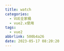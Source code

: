 ```yaml
---
title: watch
categories:
  - VUE全家桶
  - vue2.x使用
tags:
  - vue2
abbrlink: 500b4a26
date: 2023-05-17 08:20:20
---
```

